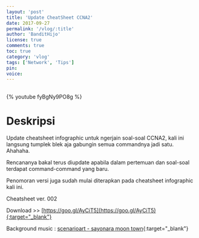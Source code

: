 ```yaml
---
layout: 'post'
title: 'Update CheatSheet CCNA2'
date: 2017-09-27
permalink: '/vlog/:title'
author: 'BanditHijo'
license: true
comments: true
toc: true
category: 'vlog'
tags: ['Network', 'Tips']
pin:
voice:
---
```


<div style="margin-top:30px;"></div>

{% youtube fyBgNy9PO8g %}

# Deskripsi

Update cheatsheet infographic untuk ngerjain soal-soal CCNA2, kali ini langsung tumplek blek aja gabungin semua commandnya jadi satu. Ahahaha.

Rencananya bakal terus diupdate apabila dalam pertemuan dan soal-soal terdapat command-command yang baru.

Penomoran versi juga sudah mulai diterapkan pada cheatsheet infographic kali ini.

Cheatsheet ver. 002

Download >> [https://goo.gl/AyCiT5](https://goo.gl/AyCiT5){:target="_blank"}

Background music :
[scenarioart - sayonara moon town](https://www.youtube.com/watch?v=E4Wri8ZNvMY){:target="_blank"}
